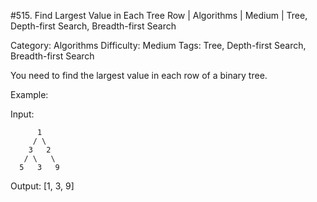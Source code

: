 #515. Find Largest Value in Each Tree Row | Algorithms | Medium | Tree, Depth-first Search, Breadth-first Search

Category: Algorithms
Difficulty: Medium
Tags: Tree, Depth-first Search, Breadth-first Search

You need to find the largest value in each row of a binary tree.

Example:

Input: 

          1
         / \
        3   2
       / \   \  
      5   3   9 

Output: [1, 3, 9]



